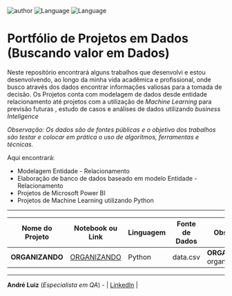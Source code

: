 ![author](https://img.shields.io/badge/Name-Andr%C3%A9-blue) ![Language](https://img.shields.io/badge/Languages-Python-green)
![Language](https://img.shields.io/badge/Languages-SQL-red)



# Portfólio de Projetos em Dados (Buscando valor em Dados)

Neste repositório encontrará alguns trabalhos que desenvolvi e estou desenvolvendo, ao longo da minha vida acadêmica e profissional, onde busco através dos dados encontrar informações valiosas para a tomada de decisão.
Os Projetos conta com modelagem de dados desde entidade relacionamento até projetos com a utilização de *Machine Learning* para previsão futuras , estudo de casos e análises de dados utilizando *business Inteligence*

*Observação: Os dados são de fontes públicas e o objetivo dos trabalhos são testar e colocar em prática o uso de algoritmos, ferramentas e técnicas.*

Aqui encontrará:
- Modelagem Entidade - Relacionamento
- Elaboração de banco de dados baseado em modelo Entidade - Relacionamento
- Projetos de Microsoft Power BI
- Projetos de Machine Learning utilizando Python

------------

|    Nome do Projeto  | Notebook ou Link    | Linguagem    | Fonte de Dados  | Observação  | 
| ------------        | ------------        | ------------ | ------------    |------------ |
| **ORGANIZANDO** | [ORGANIZANDO]((https://github.com/AndreLuizMT/Portifolio-Dados)) | Python | data.csv | **ORGANIZANDO**, organizando|


------------

**André Luiz** (*Especialista em QA*) - | [LinkedIn](https://www.linkedin.com/in/andreluizMT/) |

